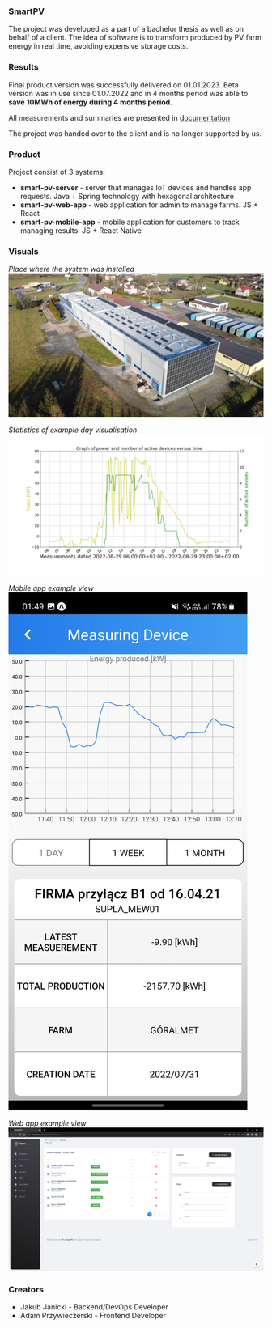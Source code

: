 ### SmartPV
The project was developed as a part of a bachelor thesis as well as on behalf of a client.
The idea of software is to transform produced by PV farm energy in real time, avoiding expensive storage costs.

### Results

Final product version was successfully delivered on 01.01.2023. Beta version was in use since 01.07.2022 and in 4 months period
was able to **save 10MWh of energy during 4 months period**.

All measurements and summaries are presented in [documentation](docs.pdf)

The project was handed over to the client and is no longer supported by us.


### Product

Project consist of 3 systems:

* **smart-pv-server** - server that manages IoT devices and handles app requests. Java + Spring technology with hexagonal architecture
* **smart-pv-web-app** - web application for admin to manage farms. JS + React
* **smart-pv-mobile-app** - mobile application for customers to track managing results. JS + React Native

### Visuals

_Place where the system was installed_
![farm.JPG](./profile/visuals/farm.JPG)


_Statistics of example day visualisation_ 
![chart.JPG](./profile/visuals/chart.png)


_Mobile app example view_
![measuring_device.jpg](./profile/visuals/measuring_device.jpg)


_Web app example view_
![interval_algorithm.png](./profile/visuals/interval_algorithm.png)


### Creators 
* Jakub Janicki - Backend/DevOps Developer
* Adam Przywieczerski - Frontend Developer
